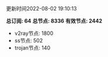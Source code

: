 更新时间2022-08-02 19:10:13

**总订阅: 64**
**总节点: 8336**
**有效节点: 2442**
- v2ray节点: 1800
- ss节点: 502
- trojan节点: 140
